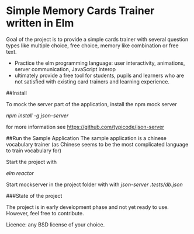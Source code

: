 # Simple Memory Cards Trainer written in Elm

Goal of the project is to provide a simple cards trainer with several question types like multiple choice, free choice, memory like combination or free text.
- Practice the elm programming language: user interactivity, animations, server communication, JavaScript interop
- ultimately provide a free tool for students, pupils and learners who are not satisfied with existing card trainers and learning experience.

##Install

To mock the server part of the application, install the npm mock server

_npm install -g json-server_

for more information see https://github.com/typicode/json-server

##Run the Sample Application
The sample application is a chinese vocabulary trainer (as Chinese seems to be the most complicated language to train vocabulary for)

Start the project with

_elm reactor_

Start mockserver in the project folder with with
_json-server .tests/db.json_


###State of the project

The project is in early development phase and not yet ready to use. However, feel free to contribute.

Licence: any BSD license of your choice. 